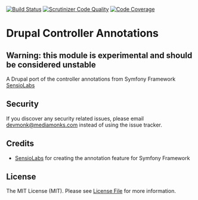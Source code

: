 [![Build Status](https://travis-ci.org/mediamonks/drupal-controller-annotations.svg?branch=8.x-1.x)](https://travis-ci.org/mediamonks/drupal-controller-annotations)
[![Scrutinizer Code Quality](https://scrutinizer-ci.com/g/mediamonks/drupal-controller-annotations/badges/quality-score.png?b=8.x-1.x)](https://scrutinizer-ci.com/g/mediamonks/drupal-controller-annotations/?branch=8.x-1.x)
[![Code Coverage](https://scrutinizer-ci.com/g/mediamonks/drupal-controller-annotations/badges/coverage.png?b=8.x-1.x)](https://scrutinizer-ci.com/g/mediamonks/drupal-controller-annotations/?branch=8.x-1.x)

# Drupal Controller Annotations

## Warning: this module is experimental and should be considered unstable

A Drupal port of the controller annotations from Symfony Framework [SensioLabs](https://github.com/sensiolabs/SensioFrameworkExtraBundle)

## Security

If you discover any security related issues, please email devmonk@mediamonks.com instead of using the issue tracker.

## Credits

- [SensioLabs](https://github.com/sensiolabs/SensioFrameworkExtraBundle) for creating the annotation feature for Symfony Framework

## License

The MIT License (MIT). Please see [License File](LICENSE) for more information.
